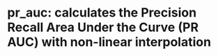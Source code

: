 # pr_auc: calculates the Precision Recall Area Under the Curve (PR AUC) with non-linear interpolation

